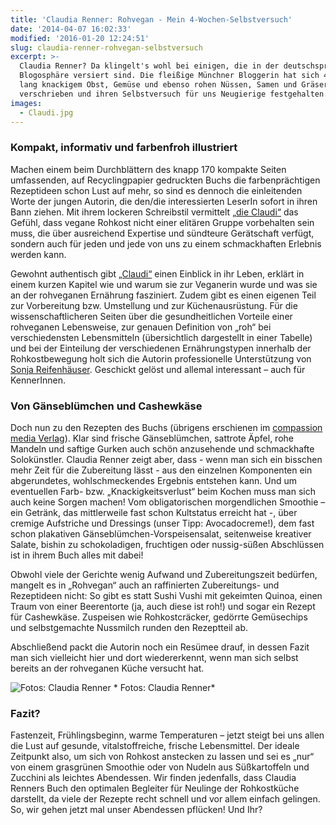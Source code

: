 ```yaml
---
title: 'Claudia Renner: Rohvegan - Mein 4-Wochen-Selbstversuch'
date: '2014-04-07 16:02:33'
modified: '2016-01-20 12:24:51'
slug: claudia-renner-rohvegan-selbstversuch
excerpt: >-
  Claudia Renner? Da klingelt's wohl bei einigen, die in der deutschsprachigen
  Blogosphäre versiert sind. Die fleißige Münchner Bloggerin hat sich 4 Wochen
  lang knackigem Obst, Gemüse und ebenso rohen Nüssen, Samen und Gräsern
  verschrieben und ihren Selbstversuch für uns Neugierige festgehalten.
images:
  - Claudi.jpg
---
```


### Kompakt, informativ und farbenfroh illustriert

Machen einem beim Durchblättern des knapp 170 kompakte Seiten umfassenden, auf Recyclingpapier gedruckten Buchs die farbenprächtigen Rezeptideen schon Lust auf mehr, so sind es dennoch die einleitenden Worte der jungen Autorin, die den/die interessierten LeserIn sofort in ihren Bann ziehen. Mit ihrem lockeren Schreibstil vermittelt [„die Claudi“](http://claudigoesvegan.blogspot.co.at/ "\"die Claudi\"") das Gefühl, dass vegane Rohkost nicht einer elitären Gruppe vorbehalten sein muss, die über ausreichend Expertise und sündteure Gerätschaft verfügt, sondern auch für jeden und jede von uns zu einem schmackhaften Erlebnis werden kann.

Gewohnt authentisch gibt [„Claudi“](http://claudigoesvegan.blogspot.co.at/ "\"Claudi\"") einen Einblick in ihr Leben, erklärt in einem kurzen Kapitel wie und warum sie zur Veganerin wurde und was sie an der rohveganen Ernährung fasziniert. Zudem gibt es einen eigenen Teil zur Vorbereitung bzw. Umstellung und zur Küchenausrüstung. Für die wissenschaftlicheren Seiten über die gesundheitlichen Vorteile einer rohveganen Lebensweise, zur genauen Definition von „roh“ bei verschiedensten Lebensmitteln (übersichtlich dargestellt in einer Tabelle) und bei der Einteilung der verschiedenen Ernährungstypen innerhalb der Rohkostbewegung holt sich die Autorin professionelle Unterstützung von [Sonja Reifenhäuser](http://www.food-coach.org/ "Sonja Reifenhäuser"). Geschickt gelöst und allemal interessant – auch für KennerInnen.

### Von Gänseblümchen und Cashewkäse

Doch nun zu den Rezepten des Buchs (übrigens erschienen im [compassion media Verlag](http://www.compassionmedia.org/ "compassion media Verlag")). Klar sind frische Gänseblümchen, sattrote Äpfel, rohe Mandeln und saftige Gurken auch schön anzusehende und schmackhafte Solokünstler. Claudia Renner zeigt aber, dass - wenn man sich ein bisschen mehr Zeit für die Zubereitung lässt - aus den einzelnen Komponenten ein abgerundetes, wohlschmeckendes Ergebnis entstehen kann. Und um eventuellen Farb- bzw. „Knackigkeitsverlust“ beim Kochen muss man sich auch keine Sorgen machen! Vom obligatorischen morgendlichen Smoothie – ein Getränk, das mittlerweile fast schon Kultstatus erreicht hat -, über cremige Aufstriche und Dressings (unser Tipp: Avocadocreme!), dem fast schon plakativen Gänseblümchen-Vorspeisensalat, seitenweise kreativer Salate, bishin zu schokoladigen, fruchtigen oder nussig-süßen Abschlüssen ist in ihrem Buch alles mit dabei!

Obwohl viele der Gerichte wenig Aufwand und Zubereitungszeit bedürfen, mangelt es in „Rohvegan“ auch an raffinierten Zubereitungs- und Rezeptideen nicht: So gibt es statt Sushi Vushi mit gekeimten Quinoa, einen Traum von einer Beerentorte (ja, auch diese ist roh!) und sogar ein Rezept für Cashewkäse. Zuspeisen wie Rohkostcräcker, gedörrte Gemüsechips und selbstgemachte Nussmilch runden den Rezeptteil ab.

Abschließend packt die Autorin noch ein Resümee drauf, in dessen Fazit man sich vielleicht hier und dort wiedererkennt, wenn man sich selbst bereits an der rohveganen Küche versucht hat.

![Fotos: Claudia Renner](https://www.veganblatt.com/i/Claudi.jpg) \* Fotos: Claudia Renner\*

### Fazit?

Fastenzeit, Frühlingsbeginn, warme Temperaturen – jetzt steigt bei uns allen die Lust auf gesunde, vitalstoffreiche, frische Lebensmittel. Der ideale Zeitpunkt also, um sich von Rohkost anstecken zu lassen und sei es „nur“ von einem grasgrünen Smoothie oder von Nudeln aus Süßkartoffeln und Zucchini als leichtes Abendessen. Wir finden jedenfalls, dass Claudia Renners Buch den optimalen Begleiter für Neulinge der Rohkostküche darstellt, da viele der Rezepte recht schnell und vor allem einfach gelingen. So, wir gehen jetzt mal unser Abendessen pflücken! Und Ihr?
